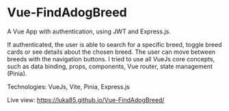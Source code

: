 # Vue-FindAdogBreed

A Vue App with authentication, using JWT and Express.js.

If authenticated, the user is able to search for a specific breed, toggle breed cards or see details about the chosen breed. The user can move between breeds with the navigation buttons.
I tried to use all VueJs core concepts, such as data binding, props, components, Vue router, state management (Pinia).

Technologies: VueJs, Vite, Pinia, Express.js

Live view: https://luka85.github.io/Vue-FindAdogBreed/
